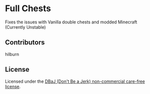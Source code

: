 Full Chests
=========
Fixes the issues with Vanilla double chests and modded Minecraft (Currently Unstable)

## Contributors
hilburn

## License
Licensed under the [DBaJ (Don't Be a Jerk) non-commercial care-free license](https://github.com/hilburn/NotEnoughResources/blob/master/LICENSE.md).
